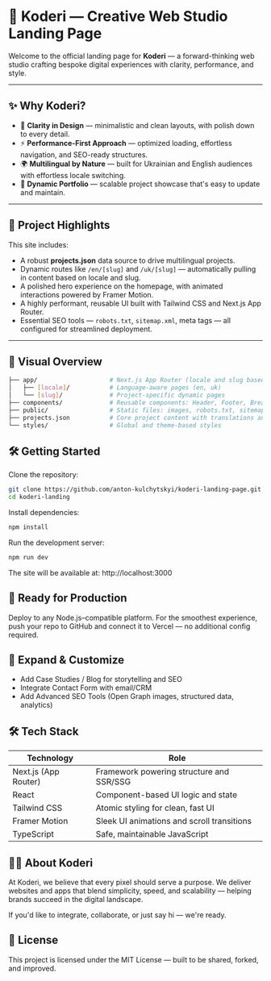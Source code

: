 # 🚀 Koderi — Creative Web Studio Landing Page

Welcome to the official landing page for **Koderi** — a forward-thinking web studio crafting bespoke digital experiences with clarity, performance, and style.

---

## ✨ Why Koderi?

- 🎨 **Clarity in Design** — minimalistic and clean layouts, with polish down to every detail.
- ⚡ **Performance-First Approach** — optimized loading, effortless navigation, and SEO-ready structures.
- 🌍 **Multilingual by Nature** — built for Ukrainian and English audiences with effortless locale switching.
- 📂 **Dynamic Portfolio** — scalable project showcase that's easy to update and maintain.

---

## 📑 Project Highlights

This site includes:

- A robust **projects.json** data source to drive multilingual projects.
- Dynamic routes like `/en/[slug]` and `/uk/[slug]` — automatically pulling in content based on locale and slug.
- A polished hero experience on the homepage, with animated interactions powered by Framer Motion.
- A highly performant, reusable UI built with Tailwind CSS and Next.js App Router.
- Essential SEO tools — `robots.txt`, `sitemap.xml`, meta tags — all configured for streamlined deployment.

---

## 📂 Visual Overview

```bash
├── app/                    # Next.js App Router (locale and slug based routing)
│   ├── [locale]/           # Language-aware pages (en, uk)
│   └── [slug]/             # Project-specific dynamic pages
├── components/             # Reusable components: Header, Footer, Breadcrumbs, etc.
├── public/                 # Static files: images, robots.txt, sitemap.xml, favicon, etc.
├── projects.json           # Core project content with translations and sections
└── styles/                 # Global and theme-based styles
```

## 🛠️ Getting Started

Clone the repository:

```bash
git clone https://github.com/anton-kulchytskyi/koderi-landing-page.git
cd koderi-landing
```

Install dependencies:

```bash
npm install
```

Run the development server:

```bash
npm run dev
```

The site will be available at: http://localhost:3000

## 🚀 Ready for Production

Deploy to any Node.js–compatible platform.
For the smoothest experience, push your repo to GitHub and connect it to Vercel — no additional config required.

## 📌 Expand & Customize

- Add Case Studies / Blog for storytelling and SEO
- Integrate Contact Form with email/CRM
- Add Advanced SEO Tools (Open Graph images, structured data, analytics)

## 🛠️ Tech Stack

| Technology           | Role                                       |
| -------------------- | ------------------------------------------ |
| Next.js (App Router) | Framework powering structure and SSR/SSG   |
| React                | Component-based UI logic and state         |
| Tailwind CSS         | Atomic styling for clean, fast UI          |
| Framer Motion        | Sleek UI animations and scroll transitions |
| TypeScript           | Safe, maintainable JavaScript              |

## 👨‍💻 About Koderi

At Koderi, we believe that every pixel should serve a purpose.
We deliver websites and apps that blend simplicity, speed, and scalability — helping brands succeed in the digital landscape.

If you'd like to integrate, collaborate, or just say hi — we're ready.

## 📄 License

This project is licensed under the MIT License — built to be shared, forked, and improved.
